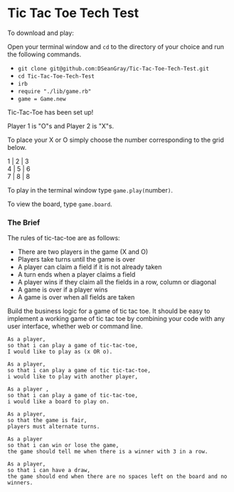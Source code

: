 # Tic Tac Toe Tech Test

To download and play:

Open your terminal window and `cd` to the directory of your choice and run the following commands.

* `git clone git@github.com:DSeanGray/Tic-Tac-Toe-Tech-Test.git`
* `cd Tic-Tac-Toe-Tech-Test`
* `irb`
* `require "./lib/game.rb"`
* `game = Game.new`

Tic-Tac-Toe has been set up!

Player 1 is "O"s and Player 2 is "X"s.

To place your X or O simply choose the number corresponding to the grid below.

  1 | 2 | 3<br>
  4 | 5 | 6<br>
  7 | 8 | 8

To play in the terminal window type `game.play(`number`)`.

To view the board, type `game.board`.

### The Brief

The rules of tic-tac-toe are as follows:

* There are two players in the game (X and O)
* Players take turns until the game is over
* A player can claim a field if it is not already taken
* A turn ends when a player claims a field
* A player wins if they claim all the fields in a row, column or diagonal
* A game is over if a player wins
* A game is over when all fields are taken

Build the business logic for a game of tic tac toe. It should be easy to implement a working game of tic tac toe by combining your code with any user interface, whether web or command line.

```
As a player,
so that i can play a game of tic-tac-toe,
I would like to play as (x OR o).
```
```
As a player,
so that i can play a game of tic tic-tac-toe,
i would like to play with another player,
```
```
As a player ,
so that i can play a game of tic-tac-toe,
i would like a board to play on.
```
```
As a player,
so that the game is fair,
players must alternate turns.
```
```
As a player
so that i can win or lose the game,
the game should tell me when there is a winner with 3 in a row.
```
```
As a player,
so that i can have a draw,
the game should end when there are no spaces left on the board and no winners.
```
